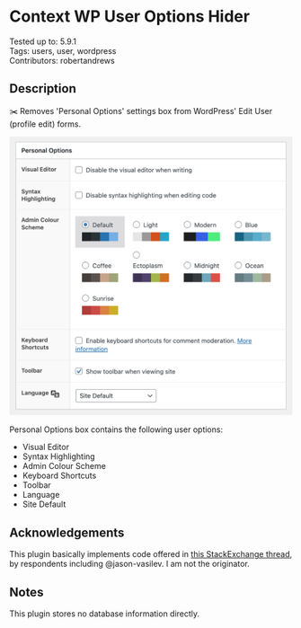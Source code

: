 # Context WP User Options Hider

Tested up to: 5.9.1  
Tags: users, user, wordpress  
Contributors: robertandrews  

## Description

✂️ Removes 'Personal Options' settings box from WordPress' Edit User (profile edit) forms.

![Plugin screenshot](screenshot.png)

Personal Options box contains the following user options:

* Visual Editor
* Syntax Highlighting
* Admin Colour Scheme
* Keyboard Shortcuts
* Toolbar
* Language
* Site Default

## Acknowledgements

This plugin basically implements code offered in [this StackExchange thread](https://wordpress.stackexchange.com/questions/49643/remove-personal-options-section-from-profile/229014#229014), by respondents including @jason-vasilev. I am not the originator.

## Notes

This plugin stores no database information directly.
